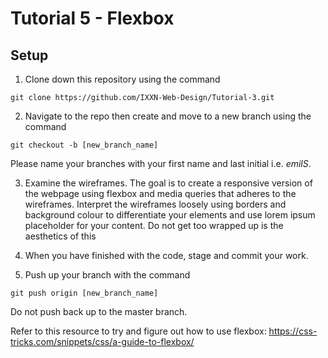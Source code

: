 # Tutorial 5 - Flexbox

## Setup

1. Clone down this repository using the command 
``` 
git clone https://github.com/IXXN-Web-Design/Tutorial-3.git 
```
2. Navigate to the repo then create and move to a new branch using the command 
```
git checkout -b [new_branch_name]
```
Please name your branches with your first name and last initial i.e. *emilS*.

3. Examine the wireframes. The goal is to create a responsive version of the webpage using flexbox and media queries that adheres to the wireframes. Interpret the wireframes loosely using borders and background colour to differentiate your elements and use lorem ipsum placeholder for your content. Do not get too wrapped up is the aesthetics of this

4. When you have finished with the code, stage and commit your work.

5. Push up your branch with the command 
```
git push origin [new_branch_name]
```
 Do not push back up to the master branch.
 
 Refer to this resource to try and figure out how to use flexbox:
 https://css-tricks.com/snippets/css/a-guide-to-flexbox/
